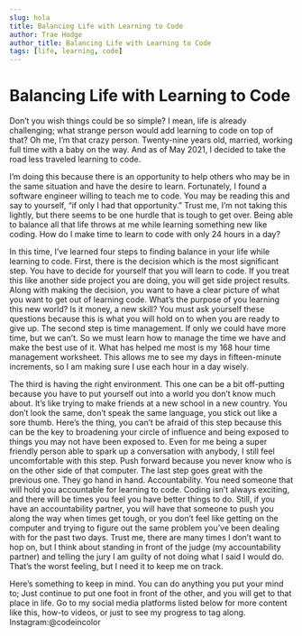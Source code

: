 ```yaml
---
slug: hola
title: Balancing Life with Learning to Code
author: Trae Hodge
author_title: Balancing Life with Learning to Code
tags: [life, learning, code]
---
```


# Balancing Life with Learning to Code

Don’t you wish things could be so simple? I mean, life is already challenging;
what strange person would add learning to code on top of that? Oh me, I’m that
crazy person. Twenty-nine years old, married, working full time with a baby on
the way. And as of May 2021, I decided to take the road less traveled learning
to code.

I’m doing this because there is an opportunity to help others who may be in the
same situation and have the desire to learn. Fortunately, I found a software
engineer willing to teach me to code. You may be reading this and say to
yourself, “if only I had that opportunity.” Trust me, I’m not taking this
lightly, but there seems to be one hurdle that is tough to get over. Being able
to balance all that life throws at me while learning something new like coding.
How do I make time to learn to code with only 24 hours in a day?

In this time, I’ve learned four steps to finding balance in your life while
learning to code. First, there is the decision which is the most significant
step. You have to decide for yourself that you will learn to code. If you treat
this like another side project you are doing, you will get side project results.
Along with making the decision, you want to have a clear picture of what you
want to get out of learning code. What’s the purpose of you learning this new
world? Is it money, a new skill? You must ask yourself these questions because
this is what you will hold on to when you are ready to give up. The second step
is time management. If only we could have more time, but we can’t. So we must
learn how to manage the time we have and make the best use of it. What has
helped me most is my 168 hour time management worksheet. This allows me to see
my days in fifteen-minute increments, so I am making sure I use each hour in a
day wisely.

The third is having the right environment. This one can be a bit off-putting
because you have to put yourself out into a world you don’t know much about.
It’s like trying to make friends at a new school in a new country. You don’t
look the same, don’t speak the same language, you stick out like a sore thumb.
Here’s the thing, you can’t be afraid of this step because this can be the key
to broadening your circle of influence and being exposed to things you may not
have been exposed to. Even for me being a super friendly person able to spark up
a conversation with anybody, I still feel uncomfortable with this step. Push
forward because you never know who is on the other side of that computer. The
last step goes great with the previous one. They go hand in hand.
Accountability. You need someone that will hold you accountable for learning to
code. Coding isn’t always exciting, and there will be times you feel you have
better things to do. Still, if you have an accountability partner, you will have
that someone to push you along the way when times get tough, or you don’t feel
like getting on the computer and trying to figure out the same problem you’ve
been dealing with for the past two days. Trust me, there are many times I don’t
want to hop on, but I think about standing in front of the judge (my
accountability partner) and telling the jury I am guilty of not doing what I
said I would do. That’s the worst feeling, but I need it to keep me on track.

Here’s something to keep in mind. You can do anything you put your mind to; Just
continue to put one foot in front of the other, and you will get to that place
in life. Go to my social media platforms listed below for more content like
this, how-to videos, or just to see my progress to tag along.
Instagram:@codeincolor
